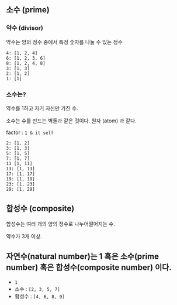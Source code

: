 ## 소수 (prime)

### 약수 (divisor)

약수는 양의 정수 중에서 특정 숫자를 나눌 수 있는 정수

```
4: [1, 2, 4]
6: [1, 2, 3, 6]
8: [1, 2, 4, 8]
3: [1, 3]
2: [1, 2]
1: [1]
```

### 소수는?

약수를 1하고 자기 자신만 가진 수.

소수는 수를 만드는 벽돌과 같은 것이다. 원자 (atom) 과 같다.

factor : `1 & it self`

```
2: [1, 2]
3: [1, 3]
5: [1, 5]
7: [1, 7]
11 [1, 11]
13: [1, 13]
17: [1, 17]
19: [1, 19]
23: [1, 23]
29: [1, 29]
```

## 합성수 (composite)

합성수는 여러 개의 양의 정수로 나누어떨어지는 수.

약수가 3개 이상.

## 자연수(natural number)는 1 혹은 소수(prime number) 혹은 합성수(composite number) 이다.

* `1`
* 소수 : `[2, 3, 5, 7]`
* 합성수 : `[4, 6, 8, 9]`
